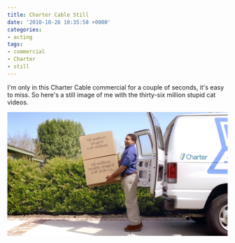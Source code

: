 ```yaml
---
title: Charter Cable Still
date: '2010-10-26 10:35:58 +0000'
categories:
- acting
tags:
- commercial
- Charter
- still
---
```


I'm only in this Charter Cable commercial for a couple of seconds, it's easy to
miss. So here's a still image of me with the thirty-six million stupid cat
videos.

![Moving In](images/moving-in.jpg)
